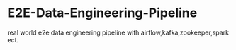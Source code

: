 # E2E-Data-Engineering-Pipeline
real world e2e data engineering pipeline with airflow,kafka,zookeeper,spark ect.
